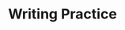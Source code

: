 ---
title: Writing Practice

source:
- title: Common Core Basics
  subject: Social Studies
  chapter: 6
  toc_type: Lesson Review
  toc_number: 6.3
  pages: 256 - 261

questions:
  - number: 1
    text: >
        Write one paragraph about a revolution you read about in this lesson. Which one do you think is the most important for you to know about? Defend your answer.
    choice:
      - option: blank
    answer:
      - text: >
          All of these revolutions affect you every day. Choose one to write about.
          <br /><br />
          Sample Response
          <br /><br />
          I think the Scientific Revolution was the most important because it led to the other revolutions. We would not have the invent ions of the Industrial Revolution or the Transpor tation Revolution or the Digital Revolution without the knowledge provided by science.
        
layout: cc_review
---